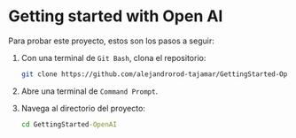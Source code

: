 # Getting started with Open AI

Para probar este proyecto, estos son los pasos a seguir:

1. Con una terminal de `Git Bash`, clona el repositorio:
   
   ```bash
   git clone https://github.com/alejandrorod-tajamar/GettingStarted-OpenAI.git
   ```
   
3. Abre una terminal de `Command Prompt`.
   
5. Navega al directorio del proyecto:
   
   ```cmd
   cd GettingStarted-OpenAI
   ```
